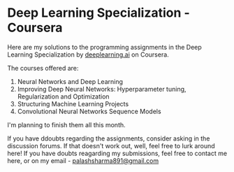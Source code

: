 # Deep Learning Specialization - Coursera

Here are my solutions to the programming assignments in the Deep Learning Specialization by [deeplearning.ai](https://www.deeplearning.ai/) on Coursera.


The courses offered are:
1. Neural Networks and Deep Learning
2. Improving Deep Neural Networks: Hyperparameter tuning, Regularization and Optimization
3. Structuring Machine Learning Projects
4. Convolutional Neural Networks Sequence Models

I'm planning to finish them all this month.

If you have ddoubts regarding the assignments, consider asking in the discussion forums. If that doesn't work out, well, feel free to lurk around here! If you have doubts reagarding my submissions, feel free to contact me here, or on my email - palashsharma891@gmail.com
